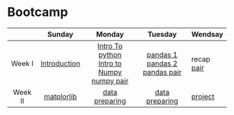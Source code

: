 # Bootcamp

|   	|  Sunday 	|  Monday 	|  Tuesday 	|  Wendsay 	|
|:-:	|:-:	|:-:	|:-:	|---	|
|  Week I 	|  [Introduction](https://github.com/alkhonain/Bootcamp/blob/main/Materials/DS%20Life%20Cycle.pdf) 	|   [Intro To python]()<br> [Intro to Numpy](https://github.com/alkhonain/Bootcamp/blob/main/Materials/intro_to_numpy.ipynb) <br> [numpy pair](https://github.com/alkhonain/Bootcamp/blob/main/Pairs/Numpy/numpy-pair.ipynb)	|   [pandas 1](https://github.com/alkhonain/Bootcamp/blob/main/Materials/pandas_intro_1.ipynb)<br>[pandas 2](https://github.com/alkhonain/Bootcamp/blob/main/Materials/pandas_intro_2.ipynb)<br>[pandas pair]()	|  recap <br> [pair]() 	|
|  Week II 	|  [matplorlib](https://github.com/alkhonain/Bootcamp/blob/main/Materials/intro-to-matplotlib.ipynb) 	|   [data preparing](https://github.com/alkhonain/Bootcamp/blob/main/Materials/Data%20Preparing.pdf)	|  [data preparing](https://github.com/alkhonain/Bootcamp/blob/main/Materials/Data%20Preparing.pdf)	|  [project]() 	|


